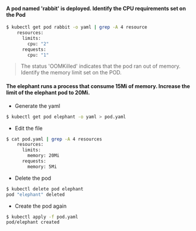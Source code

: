 
#### A pod named 'rabbit' is deployed. Identify the CPU requirements set on the Pod

```bash
$ kubectl get pod rabbit -o yaml | grep -A 4 resource
    resources:
      limits:
        cpu: "2"
      requests:
        cpu: "1"
```

> The status 'OOMKilled' indicates that the pod ran out of memory. Identify the memory limit set on the POD.

#### The elephant runs a process that consume 15Mi of memory. Increase the limit of the elephant pod to 20Mi.

- Generate the yaml
````bash
$ kubectl get pod elephant -o yaml > pod.yaml
````

- Edit the file
```bash
$ cat pod.yaml | grep -A 4 resources
    resources:
      limits:
        memory: 20Mi
      requests:
        memory: 5Mi
```

- Delete the pod
```bash
$ kubectl delete pod elephant
pod "elephant" deleted
```

- Create the pod again
```bash
$ kubectl apply -f pod.yaml
pod/elephant created
```